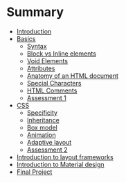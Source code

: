# Summary

* [Introduction](README.md)
* [Basics](basics/_basics.md)
   * [Syntax](basics/01_syntax.md)
   * [Block vs Inline elements](basics/02_block_vs_inline_elements.md)
   * [Void Elements](basics/03_void_elements.md)
   * [Attributes](basics/04_attributes.md)
   * [Anatomy of an HTML document](basics/05_anatomy_of_an_html_document.md)
   * [Special Characters](basics/06_special_characters.md)
   * [HTML Comments](basics/07_html_comments.md)
   * [Assessment 1](basics/assessment_1.md)
* [CSS](css/_css.md)
  * [Specificity](css/01_specificity.md)
  * [Inheritance](css/02_inheritance.md)
  * [Box model](css/03_css_box_model.md)
  * [Animation](css/04_animation.md)
  * [Adaptive layout](css/05_adaptive_layout.md)
  * [Assessment 2](css/assessment_2.md)
* [Introduction to layout frameworks]()
* [Introduction to Material design]()
* [Final Project]()
